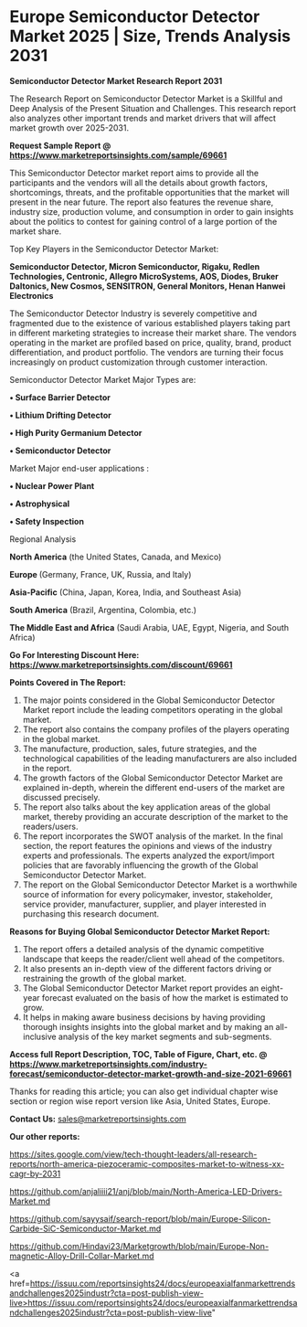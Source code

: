 # Europe Semiconductor Detector Market 2025 | Size, Trends Analysis 2031

<strong>Semiconductor Detector Market Research Report 2031</strong>

The Research Report on Semiconductor Detector Market is a Skillful and Deep Analysis of the Present Situation and Challenges. This research report also analyzes other important trends and market drivers that will affect market growth over 2025-2031.

<strong>Request Sample Report @ <a href=https://www.marketreportsinsights.com/sample/69661>https://www.marketreportsinsights.com/sample/69661</a></strong>

This Semiconductor Detector market report aims to provide all the participants and the vendors will all the details about growth factors, shortcomings, threats, and the profitable opportunities that the market will present in the near future. The report also features the revenue share, industry size, production volume, and consumption in order to gain insights about the politics to contest for gaining control of a large portion of the market share.

Top Key Players in the Semiconductor Detector Market:

<strong>Semiconductor Detector, Micron Semiconductor, Rigaku, Redlen Technologies, Centronic, Allegro MicroSystems, AOS, Diodes, Bruker Daltonics, New Cosmos, SENSITRON, General Monitors, Henan Hanwei Electronics</strong>

The Semiconductor Detector Industry is severely competitive and fragmented due to the existence of various established players taking part in different marketing strategies to increase their market share. The vendors operating in the market are profiled based on price, quality, brand, product differentiation, and product portfolio. The vendors are turning their focus increasingly on product customization through customer interaction.

Semiconductor Detector Market Major Types are:

<strong>• Surface Barrier Detector

• Lithium Drifting Detector

• High Purity Germanium Detector

• Semiconductor Detector</strong>

Market Major end-user applications :

<strong>• Nuclear Power Plant

• Astrophysical

• Safety Inspection</strong>

Regional Analysis

</u><strong><b>North America</b></strong> (the United States, Canada, and Mexico)

<strong><b>Europe </b></strong>(Germany, France, UK, Russia, and Italy)

<strong><b>Asia-Pacific</b></strong> (China, Japan, Korea, India, and Southeast Asia)

<strong><b>South America</b></strong> (Brazil, Argentina, Colombia, etc.)

<strong><b>The Middle East and Africa</b></strong> (Saudi Arabia, UAE, Egypt, Nigeria, and South Africa)

<strong>Go For Interesting Discount Here: <a href=https://www.marketreportsinsights.com/discount/69661>https://www.marketreportsinsights.com/discount/69661</a></strong>

<strong>Points Covered in The Report:</strong>
<ol>
  <li>The major points considered in the Global Semiconductor Detector Market report include the leading competitors operating in the global market.</li>
  <li>The report also contains the company profiles of the players operating in the global market.</li>
  <li>The manufacture, production, sales, future strategies, and the technological capabilities of the leading manufacturers are also included in the report.</li>
  <li>The growth factors of the Global Semiconductor Detector Market are explained in-depth, wherein the different end-users of the market are discussed precisely.</li>
  <li>The report also talks about the key application areas of the global market, thereby providing an accurate description of the market to the readers/users.</li>
  <li>The report incorporates the SWOT analysis of the market. In the final section, the report features the opinions and views of the industry experts and professionals. The experts analyzed the export/import policies that are favorably influencing the growth of the Global Semiconductor Detector Market.</li>
  <li>The report on the Global Semiconductor Detector Market is a worthwhile source of information for every policymaker, investor, stakeholder, service provider, manufacturer, supplier, and player interested in purchasing this research document.</li>
</ol>
<strong>Reasons for Buying Global Semiconductor Detector Market Report:</strong>

<ol>
  <li>The report offers a detailed analysis of the dynamic competitive landscape that keeps the reader/client well ahead of the competitors.</li>
  <li>It also presents an in-depth view of the different factors driving or restraining the growth of the global market.</li>
  <li>The Global Semiconductor Detector Market report provides an eight-year forecast evaluated on the basis of how the market is estimated to grow.</li>
  <li>It helps in making aware business decisions by having providing thorough insights insights into the global market and by making an all-inclusive analysis of the key market segments and sub-segments.</li>
</ol>
<strong>Access full Report Description, TOC, Table of Figure, Chart, etc. @ <a href=https://www.marketreportsinsights.com/industry-forecast/semiconductor-detector-market-growth-and-size-2021-69661>https://www.marketreportsinsights.com/industry-forecast/semiconductor-detector-market-growth-and-size-2021-69661</a></strong>


Thanks for reading this article; you can also get individual chapter wise section or region wise report version like Asia, United States, Europe.

<strong>Contact Us:</strong>
sales@marketreportsinsights.com

<strong>Our other reports:</strong>

<a href=https://sites.google.com/view/tech-thought-leaders/all-research-reports/north-america-piezoceramic-composites-market-to-witness-xx-cagr-by-2031>https://sites.google.com/view/tech-thought-leaders/all-research-reports/north-america-piezoceramic-composites-market-to-witness-xx-cagr-by-2031</a>

<a href=https://github.com/anjaliiii21/anj/blob/main/North-America-LED-Drivers-Market.md>https://github.com/anjaliiii21/anj/blob/main/North-America-LED-Drivers-Market.md</a>

<a href=https://github.com/sayysaif/search-report/blob/main/Europe-Silicon-Carbide-SiC-Semiconductor-Market.md>https://github.com/sayysaif/search-report/blob/main/Europe-Silicon-Carbide-SiC-Semiconductor-Market.md</a>

<a href=https://github.com/Hindavi23/Marketgrowth/blob/main/Europe-Non-magnetic-Alloy-Drill-Collar-Market.md>https://github.com/Hindavi23/Marketgrowth/blob/main/Europe-Non-magnetic-Alloy-Drill-Collar-Market.md</a>

<a href=https://issuu.com/reportsinsights24/docs/europeaxialfanmarkettrendsandchallenges2025industr?cta=post-publish-view-live>https://issuu.com/reportsinsights24/docs/europeaxialfanmarkettrendsandchallenges2025industr?cta=post-publish-view-live</a>"
